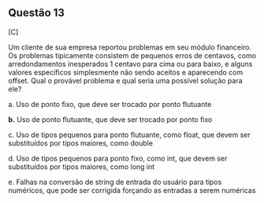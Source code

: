

## Questão 13
[C]

Um cliente de sua empresa reportou problemas em seu módulo financeiro. Os problemas tipicamente consistem de pequenos erros de centavos, como arredondamentos inesperados 1 centavo para cima ou para baixo, e alguns valores específicos simplesmente não sendo aceitos e aparecendo com offset. Qual o provável problema e qual seria uma possível solução para ele?

a. Uso de ponto fixo, que deve ser trocado por ponto flutuante

**b.** Uso de ponto flutuante, que deve ser trocado por ponto fixo

c. Uso de tipos pequenos para ponto flutuante, como float, que devem ser substituídos por tipos maiores, como double

d. Uso de tipos pequenos para ponto fixo, como int, que devem ser substituídos por tipos maiores, como long int

e. Falhas na conversão de string de entrada do usuário para tipos numéricos, que pode ser corrigida forçando as entradas a serem numéricas



